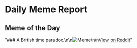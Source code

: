 # Daily Meme Report

## Meme of the Day
"### A British time paradox.\n\n![Meme](https://i.redd.it/3w31lj7umltf1.png)\n\n[View on Reddit](https://redd.it/1o02l1s)"
